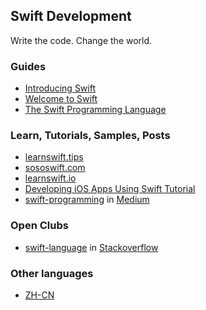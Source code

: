 ## Swift Development

Write the code. Change the world.


### Guides

* [Introducing Swift](https://developer.apple.com/swift/)
* [Welcome to Swift](https://developer.apple.com/library/prerelease/ios/referencelibrary/GettingStarted/LandingPage/index.html)
* [The Swift Programming Language](https://itunes.apple.com/us/book/the-swift-programming-language/id881256329?mt=11)


### Learn, Tutorials, Samples, Posts

* [learnswift.tips](http://learnswift.tips/)
* [sososwift.com](http://www.sososwift.com/)
* [learnswift.io](http://www.learnswift.io/)
* [Developing iOS Apps Using Swift Tutorial](http://jamesonquave.com/blog/developing-ios-apps-using-swift-tutorial/)
* [swift-programming](https://medium.com/swift-programming/) in [Medium](https://medium.com/)


### Open Clubs

* [swift-language](http://stackoverflow.com/questions/tagged/swift-language) in [Stackoverflow](http://stackoverflow.com/)

### Other languages

* [ZH-CN](/README.md)